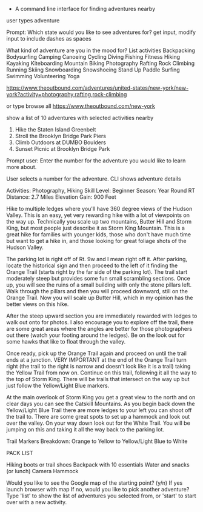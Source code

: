 - A command line interface for finding adventures nearby

user types adventure

Prompt:
Which state would you like to see adventures for?
get input, modify input to include dashes as spaces

What kind of adventure are you in the mood for? 
List activities
Backpacking  Bodysurfing  Camping  Canoeing Cycling Diving  Fishing  Fitness  Hiking  Kayaking  Kiteboarding Mountain Biking  Photography  Rafting  Rock Climbing  Running  Skiing Snowboarding  Snowshoeing  Stand Up Paddle  Surfing  Swimming Volunteering  Yoga

https://www.theoutbound.com/adventures/united-states/new-york/new-york?activity=photography,rafting,rock-climbing

or type browse all https://www.theoutbound.com/new-york

show a list of 10 adventures with selected activities nearby

1. Hike the Staten Island Greenbelt
2. Stroll the Brooklyn Bridge Park Piers
3. Climb Outdoors at DUMBO Boulders
4. Sunset Picnic at Brooklyn Bridge Park

Prompt user: Enter the number for the adventure you would like to learn more about.

User selects a number for the adventure. CLI shows adventure details



Activities:
Photography, Hiking
Skill Level:
Beginner
Season:
Year Round
RT Distance:
2.7 Miles
Elevation Gain:
900 Feet

Hike to multiple ledges where you'll have 360 degree views of the Hudson Valley.
This is an easy, yet very rewarding hike with a lot of viewpoints on the way up. Technically you scale up two mountains, Butter Hill and Storm King, but most people just describe it as Storm King Mountain. This is a great hike for families with younger kids, those who don't have much time but want to get a hike in, and those looking for great foliage shots of the Hudson Valley.

The parking lot is right off of Rt. 9w and I mean right off it. After parking, locate the historical sign and then proceed to the left of it finding the Orange Trail (starts right by the far side of the parking lot). The trail start moderately steep but provides some fun small scrambling sections. Once up, you will see the ruins of a small building with only the stone pillars left. Walk through the pillars and then you will proceed downward, still on the Orange Trail. Now you will scale up Butter Hill, which in my opinion has the better views on this hike.

After the steep upward section you are immediately rewarded with ledges to walk out onto for photos. I also encourage you to explore off the trail, there are some great areas where the angles are better for those photographers out there (watch your footing around the ledges). Be on the look out for some hawks that like to float through the valley.

Once ready, pick up the Orange Trail again and proceed on until the trail ends at a junction. VERY IMPORTANT at the end of the Orange Trail turn right (the trail to the right is narrow and doesn't look like it is a trail) taking the Yellow Trail from now on. Continue on this trail, following it all the way to the top of Storm King. There will be trails that intersect on the way up but just follow the Yellow/Light Blue markers.

At the main overlook of Storm King you get a great view to the north and on clear days you can see the Catskill Mountains. As you begin back down the Yellow/Light Blue Trail there are more ledges to your left you can shoot off the trail to. There are some great spots to set up a hammock and look out over the valley. On your way down look out for the White Trail. You will be jumping on this and taking it all the way back to the parking lot.

Trail Markers Breakdown: Orange to Yellow to Yellow/Light Blue to White

PACK LIST

Hiking boots or trail shoes
Backpack with 10 essentials
Water and snacks (or lunch)
Camera
Hammock

Would you like to see the Google map of the starting point? (y/n)
If yes launch browser with map 
If no, would you like to pick another adventure? Type 'list' to show the list of adventures you selected from, or 'start' to start over with a new activity.

